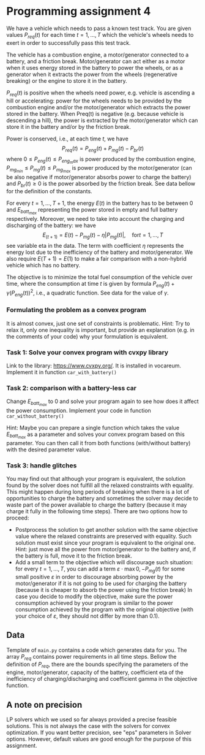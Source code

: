 # Programming assignment 4

We have a vehicle which needs to pass a known test track. You are given values $P_{req}(t)$ for each time $t=1,...,T$ which the vehicle's wheels needs to exert in order to successfully pass this test track.

The vehicle has a combustion engine, a motor/generator connected to a battery, and a friction break. Motor/generator can act either as a motor when it uses energy stored in the battery to power the wheels, or as a generator when it extracts the power from the wheels (regenerative breaking) or the engine to store it in the battery.

$P_{req}(t)$ is positive when the wheels need power, e.g. vehicle is ascending a hill or accelerating: power for the wheels needs to be provided by the combustion engine and/or the motor/generator which extracts the power stored in the battery. When Preq(t) is negative (e.g. because vehicle is descending a hill), the power is extracted by the motor/generator which can store it in the battery and/or by the friction break.

Power is conserved, i.e., at each time $t$, we have
$$P_{req}(t) = P_{eng}(t) + P_{mg}(t) - P_{br}(t)$$
where $0\le P_{eng}(t)\le P_{eng_max}$ is power produced by the combustion engine, $P_{mg_{min}} \le P_{mg}(t) \le P_{mg_{max}}$ is power produced by the motor/generator (can be also negative if motor/generator absorbs power to charge the battery) and $P_{br}(t)\ge0$ is the power absorbed by the friction break. See data bellow for the definition of the constants.

For every $t=1,...,T+1$, the energy $E(t)$ in the battery has to be between 0 and $E_{batt_{max}}$ representing the power stored in empty and full battery respectively. Moreover, we need to take into account the charging and discharging of the battery: we have
$$E_{(t+1)} = E(t) - P_{mg}(t) - \eta|P_{mg}(t)|, \quad\text{for} t=1,...,T$$
see variable eta in the data. The term with coefficient $\eta$ represents the energy lost due to the inefficiency of the battery and motor/generator. We also require $E(T+1)=E(1)$ to make a fair comparison with a non-hybrid vehicle which has no battery.

The objective is to minimize the total fuel consumption of the vehicle over time, where the consumption at time $t$ is given by formula $P_{eng}(t) + \gamma(P_{eng}(t))^2$, i.e., a quadratic function. See data for the value of $\gamma$.

### Formulating the problem as a convex program

It is almost convex, just one set of constraints is problematic. Hint: Try to relax it, only one inequality is important, but provide an explanation (e.g. in the comments of your code) why your formulation is equivalent.

### Task 1: Solve your convex program with cvxpy library

Link to the library: https://www.cvxpy.org/. It is installed in vocareum. Implement it in function `car_with_battery()`

### Task 2: comparison with a battery-less car

Change $E_{batt_{max}}$ to 0 and solve your program again to see how does it affect the power consumption. Implement your code in function `car_without_battery()`

Hint: Maybe you can prepare a single function which takes the value $E_{batt_{max}}$ as a parameter and solves your convex program based on this parameter. You can then call it from both functions (with/without battery) with the desired parameter value.

### Task 3: handle glitches

You may find out that although your program is equivalent, the solution found by the solver does not fulfill all the relaxed constraints with equality. This might happen during long periods of breaking when there is a lot of opportunities to charge the battery and sometimes the solver may decide to waste part of the power available to charge the battery (because it may charge it fully in the following time steps). There are two options how to proceed:

- Postprocess the solution to get another solution with the same objective value where the relaxed constraints are preserved with equality. Such solution must exist since your program is equivalent to the original one. Hint: just move all the power from motor/generator to the battery and, if the battery is full, move it to the friction break.
- Add a small term to the objective which will discourage such situation: for every $t=1,...,T$, you can add a term $\varepsilon\cdot\max{0, -P_{mg}(t)}$ for some small positive $\varepsilon$ in order to discourage absorbing power by the motor/generator if it is not going to be used for charging the battery (because it is cheaper to absorb the power using the friction break)
 In case you decide to modify the objective, make sure the power consumption achieved by your program is similar to the power consumption achieved by the program with the original objective (with your choice of $\varepsilon$, they should not differ by more than 0.1).
## Data

Template of `main.py` contains a code which generates data for you. The array $P_{req}$ contains power requirements in all time steps. Bellow the definition of $P_{req}$, there are the bounds specifying the parameters of the engine, motor/generator, capacity of the battery, coefficient eta of the inefficiency of charging/discharging and coefficient gamma in the objective function.

## A note on precision

LP solvers which we used so far always provided a precise feasible solutions. This is not always the case with the solvers for convex optimization. If you want better precision, see "eps" parameters in Solver options. However, default values are good enough for the purpose of this assignment.
